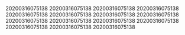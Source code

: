 20200316075138
20200316075138
20200316075138
20200316075138
20200316075138
20200316075138
20200316075138
20200316075138
20200316075138
20200316075138
20200316075138
20200316075138
20200316075138
20200316075138
20200316075138
